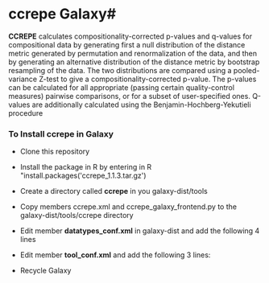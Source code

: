 # ccrepe Galaxy#

**CCREPE**  calculates compositionality-corrected p-values and q-values for compositional data by generating
first a null distribution of the distance metric generated by permutation and renormalization of the data,
	and then by generating an alternative distribution of the distance metric by bootstrap resampling of the data.
The two distributions are compared using a pooled-variance Z-test to give a compositionality-corrected p-value.
The p-values can be calculated for all appropriate (passing certain quality-control measures) pairwise comparisons,
or for a subset of user-specified ones. 
Q-values are additionally calculated using the Benjamin-Hochberg-Yekutieli procedure

### To Install ccrepe in Galaxy ###

* Clone this repository

* Install the package in R by entering in R "install.packages('ccrepe_1.1.3.tar.gz')

* Create a directory called **ccrepe** in you galaxy-dist/tools

* Copy members ccrepe.xml and ccrepe_galaxy_frontend.py to the  galaxy-dist/tools/ccrepe directory

* Edit member **datatypes_conf.xml** in galaxy-dist and add the following 4 lines
    <datatype extension="ccrepe" type="galaxy.datatypes.tabular:Tabular" subclass="True"  display_in_upload="true"   />

    <datatype extension="ccrepe_p_value" type="galaxy.datatypes.tabular:Tabular" subclass="True"  display_in_upload="false"   />

    <datatype extension="ccrepe_q_value" type="galaxy.datatypes.tabular:Tabular" subclass="True"  display_in_upload="false"   />

    <datatype extension="ccrepe_sim_score" type="galaxy.datatypes.tabular:Tabular" subclass="True"  display_in_upload="false"   />

    <datatype extension="ccrepe_z_stat" type="galaxy.datatypes.tabular:Tabular" subclass="True"  display_in_upload="false"   />

* Edit member **tool_conf.xml** and add the following  3 lines:

    <section name="ccrepe" id="ccrepe"> 
         <tool file="ccrepe/ccrepe.xml"/> 
     </section>

*  Recycle Galaxy